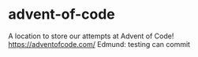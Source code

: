 # advent-of-code
A location to store our attempts at Advent of Code! https://adventofcode.com/
Edmund: testing can commit